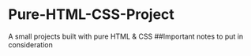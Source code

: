 # Pure-HTML-CSS-Project
A small projects built with pure HTML &amp; CSS
##Important notes to put in consideration
